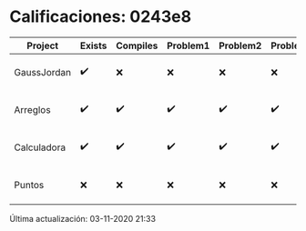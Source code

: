 # Calificaciones: 0243e8
|Project|Exists|Compiles|Problem1|Problem2|Problem3|Extra|Grade|CommitHash|CommitDate|CheckDate|DueDate|Comments|
|-|-|-|-|-|-|-|-|-|-|-|-|-|
|GaussJordan|✔️|❌|❌|❌|❌|❌|5.0|6082df5515700cb6f18f328b7b958a76a0dcd198|29-10-2020 20:38:12|29-10-2020 21:39:18|29-10-2020 21:00:00|Tu código no compila|
|Arreglos|✔️|✔️|✔️|✔️|✔️|✔️|10.0|880f63aa8f17c1308d825d11faa1f590b7a941f6|22-10-2020 18:43:50|27-10-2020 22:28:53|22-10-2020 21:00:00|///|
|Calculadora|✔️|✔️|✔️|✔️|✔️|✔️|10.0|ff77fa83f8e21e3e92157a310dadf6831f6f6a2f|12-10-2020 15:57:08|15-10-2020 21:24:46|15-10-2020 21:00:00|nan|
|Puntos|❌|❌|❌|❌|❌|❌|5.0|nan|nan|03-11-2020 21:33:03|05-11-2020 21:00:00|No se encontró el archivo en PracticasComputacionI/Puntos/Punto.cpp|

Última actualización: 03-11-2020 21:33